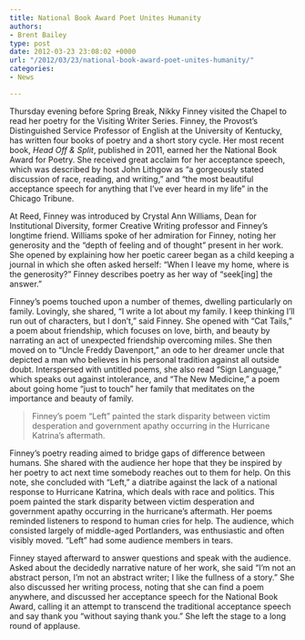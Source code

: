 ```yaml
---
title: National Book Award Poet Unites Humanity
authors:
- Brent Bailey
type: post
date: 2012-03-23 23:08:02 +0000
url: "/2012/03/23/national-book-award-poet-unites-humanity/"
categories:
- News

---
```

Thursday evening before Spring Break, Nikky Finney visited the Chapel to read her poetry for the Visiting Writer Series. Finney, the Provost’s Distinguished Service Professor of English at the University of Kentucky, has written four books of poetry and a short story cycle. Her most recent book, _Head Off & Split_, published in 2011, earned her the National Book Award for Poetry. She received great acclaim for her acceptance speech, which was described by host John Lithgow as “a gorgeously stated discussion of race, reading, and writing,” and “the most beautiful acceptance speech for anything that I’ve ever heard in my life” in the Chicago Tribune.

At Reed, Finney was introduced by Crystal Ann Williams, Dean for Institutional Diversity, former Creative Writing professor and Finney&#8217;s longtime friend. Williams spoke of her admiration for Finney, noting her generosity and the “depth of feeling and of thought” present in her work. She opened by explaining how her poetic career began as a child keeping a journal in which she often asked herself: “When I leave my home, where is the generosity?” Finney describes poetry as her way of “seek[ing] the answer.”

Finney&#8217;s poems touched upon a number of themes, dwelling particularly on family. Lovingly, she shared, “I write a lot about my family. I keep thinking I’ll run out of characters, but I don’t,” said Finney. She opened with “Cat Tails,” a poem about friendship, which focuses on love, birth, and beauty by narrating an act of unexpected friendship overcoming miles. She then moved on to “Uncle Freddy Davenport,” an ode to her dreamer uncle that depicted a man who believes in his personal tradition against all outside doubt. Interspersed with untitled poems, she also read “Sign Language,” which speaks out against intolerance, and “The New Medicine,” a poem about going home “just to touch” her family that meditates on the importance and beauty of family.

> Finney&#8217;s poem “Left” painted the stark disparity between victim desperation and government apathy occurring in the Hurricane Katrina&#8217;s aftermath.

Finney&#8217;s poetry reading aimed to bridge gaps of difference between humans. She shared with the audience her hope that they be inspired by her poetry to act next time somebody reaches out to them for help. On this note, she concluded with “Left,” a diatribe against the lack of a national response to Hurricane Katrina, which deals with race and politics. This poem painted the stark disparity between victim desperation and government apathy occurring in the hurricane&#8217;s aftermath. Her poems reminded listeners to respond to human cries for help. The audience, which consisted largely of middle-aged Portlanders, was enthusiastic and often visibly moved. “Left” had some audience members in tears.

Finney stayed afterward to answer questions and speak with the audience. Asked about the decidedly narrative nature of her work, she said “I’m not an abstract person, I’m not an abstract writer; I like the fullness of a story.” She also discussed her writing process, noting that she can find a poem anywhere, and discussed her acceptance speech for the National Book Award, calling it an attempt to transcend the traditional acceptance speech and say thank you “without saying thank you.” She left the stage to a long round of applause.